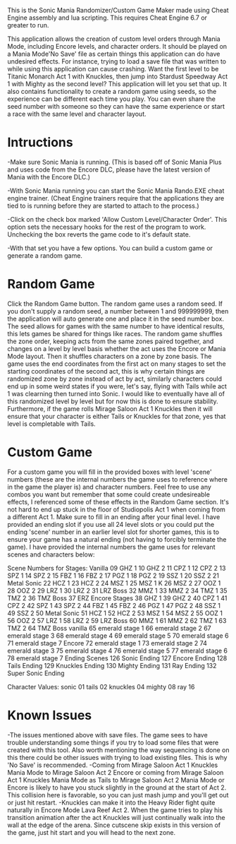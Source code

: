 This is the Sonic Mania Randomizer/Custom Game Maker made using Cheat Engine assembly and lua scripting.
This requires Cheat Engine 6.7 or greater to run.

This application allows the creation of custom level orders through Mania Mode, including Encore levels,
and character orders. It should be played on a Mania Mode'No Save' file as certain things this 
application can do have undesired effects. For instance, trying to load a save file that was written to while 
using this application can cause crashing. Want the first level to be Titanic Monarch Act 1 with Knuckles,
then jump into Stardust Speedway Act 1 with Mighty as the second level? This application will let you
set that up. It also contains functionality to create a random game using seeds, so the experience
can be different each time you play. You can even share the seed number with someone so they can have
the same experience or start a race with the same level and character layout.

Intructions
========================================================================================================
-Make sure Sonic Mania is running. (This is based off of Sonic Mania Plus and uses code from the Encore 
	DLC, please have the latest version of Mania with the Encore DLC.)

-With Sonic Mania running you can start the Sonic Mania Rando.EXE cheat engine trainer. (Cheat Engine 
	trainers require that the applications they are tied to is running before they are started to 
	attach to the process.)

-Click on the check box marked 'Allow Custom Level/Character Order'. This option sets the necessary hooks
	for the rest of the program to work. Unchecking the box reverts the game code to it's default
	state.

-With that set you have a few options. You can build a custom game or generate a random game.

Random Game
========================================================================================================
Click the Random Game button. The random game uses a random seed. If you don't supply a random seed, a 
number between 1 and 999999999, then the application will auto generate one and place it in the seed
number box. The seed allows for games with the same number to have identical results, this lets games
be shared for things like races. The random game shuffles the zone order, keeping acts from the same
zones paired together, and changes on a level by level basis whether the act uses the Encore or Mania
Mode layout. Then it shuffles characters on a zone by zone basis. The game uses the end coordinates 
from the first act on many stages to set the starting coordinates of the second act, this is why certain
things are randomized zone by zone instead of act by act, similarly characters could end up in some 
weird states if you were, let's say, flying with Tails while act 1 was clearning then turned into Sonic.
I would like to eventually have all of this randomized level by level but for now this is done to ensure
stability. Furthermore, if the game rolls Mirage Saloon Act 1 Knuckles then it will ensure that your 
character is either Tails or Knuckles for that zone, yes that level is completable with Tails. 

Custom Game
=======================================================================================================
For a custom game you will fill in the provided boxes with level 'scene' numbers (these are the 
internal numbers the game uses to reference where in the game the player is) and character numbers.
Feel free to use any combos you want but remember that some could create undesireable effects, I 
referenced some of these effects in the Random Game section. It's not hard to end up stuck in the floor
of Studiopolis Act 1 when coming from a different Act 1. Make sure to fill in an ending after your final
level. I have provided an ending slot if you use all 24 level slots or you could put the ending 'scene'
number in an earlier level slot for shorter games, this is to ensure your game has a natural ending (not
having to forcibly terminate the game). I have provided the internal numbers the game uses for relevant
scenes and characters below:

Scene Numbers for Stages:
Vanilla
09 GHZ 1
10 GHZ 2
11 CPZ 1
12 CPZ 2
13 SPZ 1
14 SPZ 2
15 FBZ 1
16 FBZ 2
17 PGZ 1
18 PGZ 2
19 SSZ 1
20 SSZ 2
21 Metal Sonic
22 HCZ 1
23 HCZ 2
24 MSZ 1
25 MSZ 1 K
26 MSZ 2
27 OOZ 1
28 OOZ 2
29 LRZ 1
30 LRZ 2
31 LRZ Boss
32 MMZ 1
33 MMZ 2
34 TMZ 1
35 TMZ 2
36 TMZ Boss
37 ERZ
Encore Stages
38 GHZ 1
39 GHZ 2
40 CPZ 1
41 CPZ 2
42 SPZ 1
43 SPZ 2
44 FBZ 1
45 FBZ 2
46 PGZ 1
47 PGZ 2
48 SSZ 1
49 SSZ 2
50 Metal Sonic
51 HCZ 1
52 HCZ 2
53 MSZ 1
54 MSZ 2
55 OOZ 1
56 OOZ 2
57 LRZ 1
58 LRZ 2
59 LRZ Boss
60 MMZ 1
61 MMZ 2
62 TMZ 1
63 TMZ 2
64 TMZ Boss
vanilla
65 emerald stage 1
66 emerald stage 2
67 emerald stage 3
68 emerald stage 4
69 emerald stage 5
70 emerald stage 6
71 emerald stage 7
Encore
72 emerald stage 1
73 emerald stage 2
74 emerald stage 3
75 emerald stage 4
76 emerald stage 5
77 emerald stage 6
78 emerald stage 7
Ending Scenes
126 Sonic Ending
127 Encore Ending
128 Tails Ending
129 Knuckles Ending
130 Mighty Ending
131 Ray Ending
132 Super Sonic Ending

Character Values:
sonic    01
tails    02
knuckles 04
mighty   08
ray	 16

Known Issues
=======================================================================================================
-The issues mentioned above with save files. The game sees to have trouble understanding some things 
	if you try to load some files that were created with this tool. Also worth mentioning the way 
	sequencing is done on this there could be other issues with trying to load existing files. 
	This is why 'No Save' is recommended.
-Coming from Mirage Saloon Act 1 Knuckles Mania Mode to Mirage Saloon Act 2 Encore or coming from 
	Mirage Saloon Act 1 Knuckles Mania Mode as Tails to Mirage Saloon Act 2 Mania Mode or Encore 
	is likely to have you stuck slightly in the ground at the start of Act 2. This collision here
	is favorable, so you can just mash jump and you'll get out or just hit restart.
-Knuckles can make it into the Heavy Rider fight quite naturally in Encore Mode Lava Reef Act 2. When
	the game tries to play his transition animation after the act Knuckles will just continually 
	walk into the wall at the edge of the arena. Since cutscene skip exists in this version of the 
	game, just hit start and you will head to the next zone.


